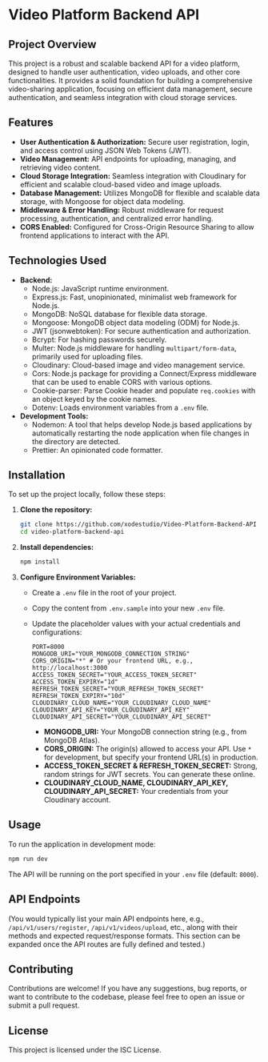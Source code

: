 # Video Platform Backend API

## Project Overview

This project is a robust and scalable backend API for a video platform, designed to handle user authentication, video uploads, and other core functionalities. It provides a solid foundation for building a comprehensive video-sharing application, focusing on efficient data management, secure authentication, and seamless integration with cloud storage services.

## Features

- **User Authentication & Authorization:** Secure user registration, login, and access control using JSON Web Tokens (JWT).
- **Video Management:** API endpoints for uploading, managing, and retrieving video content.
- **Cloud Storage Integration:** Seamless integration with Cloudinary for efficient and scalable cloud-based video and image uploads.
- **Database Management:** Utilizes MongoDB for flexible and scalable data storage, with Mongoose for object data modeling.
- **Middleware & Error Handling:** Robust middleware for request processing, authentication, and centralized error handling.
- **CORS Enabled:** Configured for Cross-Origin Resource Sharing to allow frontend applications to interact with the API.

## Technologies Used

- **Backend:**
  - Node.js: JavaScript runtime environment.
  - Express.js: Fast, unopinionated, minimalist web framework for Node.js.
  - MongoDB: NoSQL database for flexible data storage.
  - Mongoose: MongoDB object data modeling (ODM) for Node.js.
  - JWT (jsonwebtoken): For secure authentication and authorization.
  - Bcrypt: For hashing passwords securely.
  - Multer: Node.js middleware for handling `multipart/form-data`, primarily used for uploading files.
  - Cloudinary: Cloud-based image and video management service.
  - Cors: Node.js package for providing a Connect/Express middleware that can be used to enable CORS with various options.
  - Cookie-parser: Parse Cookie header and populate `req.cookies` with an object keyed by the cookie names.
  - Dotenv: Loads environment variables from a `.env` file.
- **Development Tools:**
  - Nodemon: A tool that helps develop Node.js based applications by automatically restarting the node application when file changes in the directory are detected.
  - Prettier: An opinionated code formatter.

## Installation

To set up the project locally, follow these steps:

1.  **Clone the repository:**

    ```bash
    git clone https://github.com/xodestudio/Video-Platform-Backend-API
    cd video-platform-backend-api
    ```

2.  **Install dependencies:**

    ```bash
    npm install
    ```

3.  **Configure Environment Variables:**

    - Create a `.env` file in the root of your project.
    - Copy the content from `.env.sample` into your new `.env` file.
    - Update the placeholder values with your actual credentials and configurations:

      ```
      PORT=8000
      MONGODB_URI="YOUR_MONGODB_CONNECTION_STRING"
      CORS_ORIGIN="*" # Or your frontend URL, e.g., http://localhost:3000
      ACCESS_TOKEN_SECRET="YOUR_ACCESS_TOKEN_SECRET"
      ACCESS_TOKEN_EXPIRY="1d"
      REFRESH_TOKEN_SECRET="YOUR_REFRESH_TOKEN_SECRET"
      REFRESH_TOKEN_EXPIRY="10d"
      CLOUDINARY_CLOUD_NAME="YOUR_CLOUDINARY_CLOUD_NAME"
      CLOUDINARY_API_KEY="YOUR_CLOUDINARY_API_KEY"
      CLOUDINARY_API_SECRET="YOUR_CLOUDINARY_API_SECRET"
      ```

      - **MONGODB_URI:** Your MongoDB connection string (e.g., from MongoDB Atlas).
      - **CORS_ORIGIN:** The origin(s) allowed to access your API. Use `*` for development, but specify your frontend URL(s) in production.
      - **ACCESS_TOKEN_SECRET & REFRESH_TOKEN_SECRET:** Strong, random strings for JWT secrets. You can generate these online.
      - **CLOUDINARY_CLOUD_NAME, CLOUDINARY_API_KEY, CLOUDINARY_API_SECRET:** Your credentials from your Cloudinary account.

## Usage

To run the application in development mode:

```bash
npm run dev
```

The API will be running on the port specified in your `.env` file (default: `8000`).

## API Endpoints

(You would typically list your main API endpoints here, e.g., `/api/v1/users/register`, `/api/v1/videos/upload`, etc., along with their methods and expected request/response formats. This section can be expanded once the API routes are fully defined and tested.)

## Contributing

Contributions are welcome! If you have any suggestions, bug reports, or want to contribute to the codebase, please feel free to open an issue or submit a pull request.

## License

This project is licensed under the ISC License.
